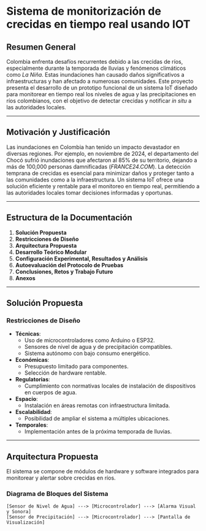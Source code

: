 # Sistema de monitorización de crecidas en tiempo real usando IOT 

## Resumen General  
Colombia enfrenta desafíos recurrentes debido a las crecidas de ríos, especialmente durante la temporada de lluvias y fenómenos climáticos como *La Niña*. Estas inundaciones han causado daños significativos a infraestructuras y han afectado a numerosas comunidades. Este proyecto presenta el desarrollo de un prototipo funcional de un sistema IoT diseñado para monitorear en tiempo real los niveles de agua y las precipitaciones en ríos colombianos, con el objetivo de detectar crecidas y notificar *in situ* a las autoridades locales.

---

## Motivación y Justificación  
Las inundaciones en Colombia han tenido un impacto devastador en diversas regiones. Por ejemplo, en noviembre de 2024, el departamento del Chocó sufrió inundaciones que afectaron al 85% de su territorio, dejando a más de 100,000 personas damnificadas (*FRANCE24.COM*). La detección temprana de crecidas es esencial para minimizar daños y proteger tanto a las comunidades como a la infraestructura. Un sistema IoT ofrece una solución eficiente y rentable para el monitoreo en tiempo real, permitiendo a las autoridades locales tomar decisiones informadas y oportunas.

---

## Estructura de la Documentación  
1. **Solución Propuesta**  
2. **Restricciones de Diseño**  
3. **Arquitectura Propuesta**  
4. **Desarrollo Teórico Modular**  
5. **Configuración Experimental, Resultados y Análisis**  
6. **Autoevaluación del Protocolo de Pruebas**  
7. **Conclusiones, Retos y Trabajo Futuro**  
8. **Anexos**  

---

## Solución Propuesta  

### Restricciones de Diseño  
- **Técnicas**:  
  - Uso de microcontroladores como Arduino o ESP32.  
  - Sensores de nivel de agua y de precipitación compatibles.  
  - Sistema autónomo con bajo consumo energético.  
- **Económicas**:  
  - Presupuesto limitado para componentes.  
  - Selección de hardware rentable.  
- **Regulatorias**:  
  - Cumplimiento con normativas locales de instalación de dispositivos en cuerpos de agua.  
- **Espacio**:  
  - Instalación en áreas remotas con infraestructura limitada.  
- **Escalabilidad**:  
  - Posibilidad de ampliar el sistema a múltiples ubicaciones.  
- **Temporales**:  
  - Implementación antes de la próxima temporada de lluvias.  

---

## Arquitectura Propuesta  
El sistema se compone de módulos de hardware y software integrados para monitorear y alertar sobre crecidas en ríos.  

### Diagrama de Bloques del Sistema  
```plaintext
[Sensor de Nivel de Agua] ---> [Microcontrolador] ---> [Alarma Visual y Sonora]  
[Sensor de Precipitación] ---> [Microcontrolador] ---> [Pantalla de Visualización]  
